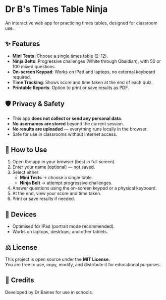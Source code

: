 # Dr B's Times Table Ninja

An interactive web app for practicing times tables, designed for classroom use.

## ✨ Features
- **Mini Tests**: Choose a single times table (2–12).  
- **Ninja Belts**: Progressive challenges (White through Obsidian), with 50 or 100 mixed questions.  
- **On-screen Keypad**: Works on iPad and laptops, no external keyboard required.  
- **Time Tracking**: Shows score and time taken at the end of each quiz.  
- **Printable Reports**: Option to print or save results as PDF.  

## 🛡️ Privacy & Safety
- This app **does not collect or send any personal data**.  
- **No usernames are stored** beyond the current session.  
- **No results are uploaded** — everything runs locally in the browser.  
- Safe for use in classrooms without internet access.  

## 📖 How to Use
1. Open the app in your browser (best in full screen).  
2. Enter your name (optional) — not saved.  
3. Select either:
   - **Mini Tests** → choose a single table.  
   - **Ninja Belt** → attempt progressive challenges.  
4. Answer questions using the on-screen keypad or a physical keyboard.  
5. At the end, view your score and time taken.  
6. Print or save results if needed.  

## 📱 Devices
- Optimised for iPad (portrait mode recommended).  
- Works on laptops, desktops, and other tablets.  

## ⚖️ License
This project is open source under the **MIT License**.  
You are free to use, copy, modify, and distribute it for educational purposes.  

## 🙏 Credits
Developed by Dr Baines for use in schools.  
